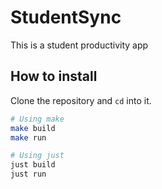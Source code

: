 # StudentSync

This is a student productivity app

## How to install 

Clone the repository and `cd` into it.

```bash
# Using make 
make build
make run 

# Using just
just build
just run
```

